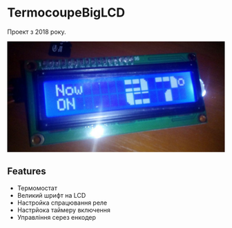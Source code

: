 # TermocoupeBigLCD
Проект з 2018 року.

![-](https://github.com/DreamerDeLy/TermocoupeBigLCD/blob/master/photo_2018-12-24_17-14-44.jpg)

## Features
* Термомостат
* Великий шрифт на LCD
* Настройка спрацювання реле
* Настрйока таймеру включення
* Управління серез енкодер
